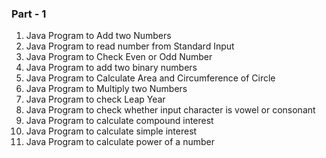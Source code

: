 ### Part - 1

1.	Java Program to Add two Numbers
2.	Java Program to read number from Standard Input
3.	Java Program to Check Even or Odd Number
4.	Java Program to add two binary numbers
5.	Java Program to Calculate Area and Circumference of Circle
6.	Java Program to Multiply two Numbers
7.	Java Program to check Leap Year
8.	Java Program to check whether input character is vowel or consonant
9.	Java Program to calculate compound interest
10.	Java Program to calculate simple interest
11.	Java Program to calculate power of a number

